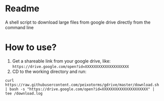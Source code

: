 # Readme
A shell script to download large files from google drive directly from the command line

# How to use?

1. Get a shareable link from your google drive, like: `https://drive.google.com/open?id=XXXXXXXXXXXXXXXXXXXX`
2. CD to the working directory and run:

`curl https://raw.githubusercontent.com/peixotorms/gdrive/master/download.sh | bash -s "https://drive.google.com/open?id=XXXXXXXXXXXXXXXXXXXXX" | tee /download.log`
